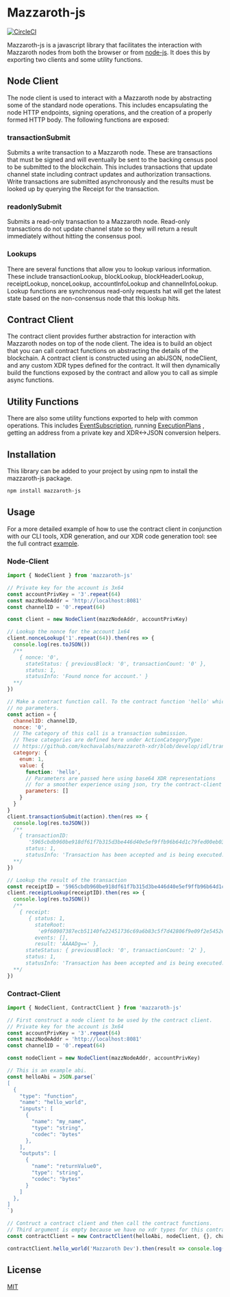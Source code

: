 # Mazzaroth-js

[![CircleCI](https://circleci.com/gh/kochavalabs/mazzaroth-js.svg?style=svg)](https://circleci.com/gh/kochavalabs/mazzaroth-js)

Mazzaroth-js is a javascript library that facilitates the interaction with
Mazzaroth nodes from both the browser or from [node-js](https://nodejs.org/en/).
It does this by exporting two clients and some utility functions.

## Node Client

The node client is used to interact with a Mazzaroth node by abstracting some
of the standard node operations. This includes encapsulating the node HTTP
endpoints, signing operations, and the creation of a properly formed HTTP
body. The following functions are exposed:

### transactionSubmit

Submits a write transaction to a Mazzaroth node. These are transactions
that must be signed and will eventually be sent to the backing census
pool to be submitted to the blockchain. This includes transactions that
update channel state including contract updates and authorization
transactions. Write transactions are submitted asynchronously and the
results must be looked up by querying the Receipt for the transaction.

### readonlySubmit

Submits a read-only transaction to a Mazzaroth node. Read-only transactions
do not update channel state so they will return a result immediately
without hitting the consensus pool.

### Lookups

There are several functions that allow you to lookup various information. These
include transactionLookup, blockLookup, blockHeaderLookup, receiptLookup,
nonceLookup, accountInfoLookup and channelInfoLookup. Lookup functions are
synchronous read-only requests hat will get the latest state based on the
non-consensus node that this lookup hits.

## Contract Client

The contract client provides further abstraction for interaction with Mazzaroth
nodes on top of the node client. The idea is to build an object that you can
call contract functions on abstracting the details of the blockchain. A
contract client is constructed using an abiJSON, nodeClient, and any custom
XDR types defined for the contract. It will then dynamically build the functions
exposed by the contract and allow you to call as simple async functions.

## Utility Functions

There are also some utility functions exported to help with common operations.
This includes [EventSubscription](https://mazzaroth.io/docs/4-Event_Subscription/3-Tools.md),
running [ExecutionPlans](https://github.com/kochavalabs/mazzaroth-xdr/blob/master/idl/plan.x)
, getting an address from a private key and XDR<->JSON conversion helpers.

## Installation

This library can be added to your project by using npm to install the
mazzaroth-js package.

```bash
npm install mazzaroth-js
```

## Usage

For a more detailed example of how to use the contract client in conjunction
with our CLI tools, XDR generation, and our XDR code generation tool: see the
full contract [example](https://github.com/kochavalabs/full-contract-example).

### Node-Client

```js
import { NodeClient } from 'mazzaroth-js'

// Private key for the account is 3x64
const accountPrivKey = '3'.repeat(64)
const mazzNodeAddr = 'http://localhost:8081'
const channelID = '0'.repeat(64)

const client = new NodeClient(mazzNodeAddr, accountPrivKey)

// Lookup the nonce for the account 1x64
client.nonceLookup('1'.repeat(64)).then(res => {
  console.log(res.toJSON())
  /**
    { nonce: '0',
      stateStatus: { previousBlock: '0', transactionCount: '0' },
      status: 1,
      statusInfo: 'Found nonce for account.' }
  **/
})

// Make a contract function call. To the contract function 'hello' which takes
// no parameters.
const action = {
  channelID: channelID,
  nonce: '0',
  // The category of this call is a transaction submission.
  // These categories are defined here under ActionCategoryType:
  // https://github.com/kochavalabs/mazzaroth-xdr/blob/develop/idl/transaction.x
  category: {
    enum: 1,
    value: {
      function: 'hello',
      // Parameters are passed here using base64 XDR representations
      // for a smoother experience using json, try the contract-client
      parameters: []
    }
  }
}
client.transactionSubmit(action).then(res => {
  console.log(res.toJSON())
  /**
    { transactionID:
       '5965cbdb960be918df61f7b315d3be446d40e5ef9ffb96b64d1c79fed00eb03f',
      status: 1,
      statusInfo: 'Transaction has been accepted and is being executed.' }
  **/
})

// Lookup the result of the transaction
const receiptID = '5965cbdb960be918df61f7b315d3be446d40e5ef9ffb96b64d1c79fed00eb03f'
client.receiptLookup(receiptID).then(res => {
  console.log(res.toJSON())
  /**
    { receipt:
       { status: 1,
         stateRoot:
          'e9f60907387ecb51140fe22451736c69a6b83c5f7d42806f9e09f2e5452ebd0e',
         events: [],
         result: 'AAAADg==' },
      stateStatus: { previousBlock: '0', transactionCount: '2' },
      status: 1,
      statusInfo: 'Transaction has been accepted and is being executed.' }
  **/
})
```

### Contract-Client

```js
import { NodeClient, ContractClient } from 'mazzaroth-js'

// First construct a node client to be used by the contract client.
// Private key for the account is 3x64
const accountPrivKey = '3'.repeat(64)
const mazzNodeAddr = 'http://localhost:8081'
const channelID = '0'.repeat(64)

const nodeClient = new NodeClient(mazzNodeAddr, accountPrivKey)

// This is an example abi.
const helloAbi = JSON.parse(`
[
  {
    "type": "function",
    "name": "hello_world",
    "inputs": [
      {
        "name": "my_name",
        "type": "string",
        "codec": "bytes"
      },
    ],
    "outputs": [
      {
        "name": "returnValue0",
        "type": "string",
        "codec": "bytes"
      }
    ]
  },
]
`)

// Contruct a contract client and then call the contract functions.
// Third argument is empty because we have no xdr types for this contract.
const contractClient = new ContractClient(helloAbi, nodeClient, {}, channelID)

contractClient.hello_world('Mazzaroth Dev').then(result => console.log(result))
```

## License

[MIT](https://choosealicense.com/licenses/mit/)
